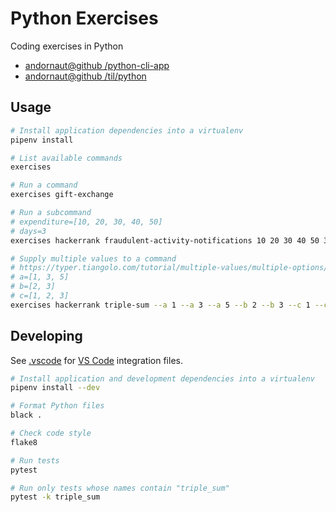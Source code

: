 # Python Exercises

Coding exercises in Python

* [andornaut@github /python-cli-app](https://github.com/andornaut/python-cli-app)
* [andornaut@github /til/python](https://github.com/andornaut/til/blob/master/docs/python.md)

## Usage

```bash
# Install application dependencies into a virtualenv
pipenv install

# List available commands
exercises

# Run a command
exercises gift-exchange

# Run a subcommand
# expenditure=[10, 20, 30, 40, 50]
# days=3
exercises hackerrank fraudulent-activity-notifications 10 20 30 40 50 3

# Supply multiple values to a command
# https://typer.tiangolo.com/tutorial/multiple-values/multiple-options/
# a=[1, 3, 5]
# b=[2, 3]
# c=[1, 2, 3]
exercises hackerrank triple-sum --a 1 --a 3 --a 5 --b 2 --b 3 --c 1 --c 2 --c 3
```

## Developing

See [.vscode](./.vscode) for [VS Code](https://code.visualstudio.com/) integration files.

```bash
# Install application and development dependencies into a virtualenv
pipenv install --dev

# Format Python files
black .

# Check code style
flake8

# Run tests
pytest

# Run only tests whose names contain "triple_sum"
pytest -k triple_sum

```
